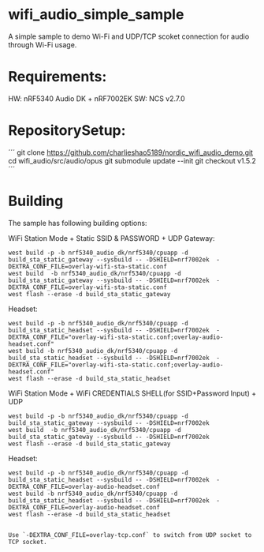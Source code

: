 # wifi_audio_simple_sample

A simple sample to demo Wi-Fi and UDP/TCP scoket connection for audio through Wi-Fi usage.

# Requirements:

HW: nRF5340 Audio DK + nRF7002EK
SW: NCS v2.7.0

# RepositorySetup:
´´´
git clone https://github.com/charlieshao5189/nordic_wifi_audio_demo.git
cd wifi_audio/src/audio/opus
git submodule update --init
git checkout v1.5.2
´´´

# Building
The sample has following building options:



WiFi Station Mode + Static SSID & PASSWORD + UDP
Gateway:

```
west build -p -b nrf5340_audio_dk/nrf5340/cpuapp -d build_sta_static_gateway --sysbuild -- -DSHIELD=nrf7002ek  -DEXTRA_CONF_FILE=overlay-wifi-sta-static.conf
west build  -b nrf5340_audio_dk/nrf5340/cpuapp -d build_sta_static_gateway --sysbuild -- -DSHIELD=nrf7002ek  -DEXTRA_CONF_FILE=overlay-wifi-sta-static.conf 
west flash --erase -d build_sta_static_gateway
```
Headset:
```
west build -p -b nrf5340_audio_dk/nrf5340/cpuapp -d build_sta_static_headset --sysbuild -- -DSHIELD=nrf7002ek  -DEXTRA_CONF_FILE="overlay-wifi-sta-static.conf;overlay-audio-headset.conf"
west build -b nrf5340_audio_dk/nrf5340/cpuapp -d build_sta_static_headset --sysbuild -- -DSHIELD=nrf7002ek  -DEXTRA_CONF_FILE="overlay-wifi-sta-static.conf;overlay-audio-headset.conf"
west flash --erase -d build_sta_static_headset

```

WiFi Station Mode + WiFi CREDENTIALS SHELL(for SSID+Password Input) + UDP

```
west build -p -b nrf5340_audio_dk/nrf5340/cpuapp -d build_sta_static_gateway --sysbuild -- -DSHIELD=nrf7002ek   
west build  -b nrf5340_audio_dk/nrf5340/cpuapp -d build_sta_static_gateway --sysbuild -- -DSHIELD=nrf7002ek   
west flash --erase -d build_sta_static_gateway
```
Headset:
```
west build -p -b nrf5340_audio_dk/nrf5340/cpuapp -d build_sta_static_headset --sysbuild -- -DSHIELD=nrf7002ek  -DEXTRA_CONF_FILE=overlay-audio-headset.conf
west build -b nrf5340_audio_dk/nrf5340/cpuapp -d build_sta_static_headset --sysbuild -- -DSHIELD=nrf7002ek  -DEXTRA_CONF_FILE=overlay-audio-headset.conf
west flash --erase -d build_sta_static_headset


Use `-DEXTRA_CONF_FILE=overlay-tcp.conf` to switch from UDP socket to TCP socket.